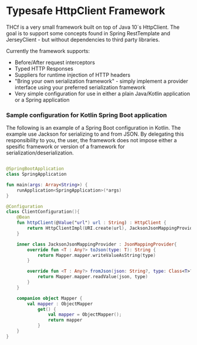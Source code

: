 # Typesafe HttpClient Framework


THCf is a very small framework built on top of Java 10´s HttpClient. The goal is to support some concepts found in 
Spring RestTemplate and JerseyClient - but without dependencies to third party libraries.

Currently the framework supports:
- Before/After request interceptors
- Typed HTTP Responses 
- Suppliers for runtime injection of HTTP headers
- "Bring your own serialization framework" - simply implement a provider interface using your preferred serialization framework
- Very simple configuration for use in either a plain Java/Kotlin application or a Spring application 



### Sample configuration for Kotlin Spring Boot application
The following is an example of a Spring Boot configuration in Kotlin. The example use Jackson for serializing to and from JSON. By delegating this responsibility to you, the user, the framework does not impose either a spesific framework or version of a framework for serialization/deserialization.
```kotlin

@SpringBootApplication
class SpringApplication

fun main(args: Array<String>) {
	runApplication<SpringApplication>(*args)
}

@Configuration
class ClientConfiguration(){
	@Bean
	fun httpClient(@Value("url") url : String) : HttpClient {
		return HttpClientImpl(URI.create(url), JacksonJsonMappingProvider())
	}

	inner class JacksonJsonMappingProvider : JsonMappingProvider{
		override fun <T : Any?> toJson(type: T): String {
			return Mapper.mapper.writeValueAsString(type)
		}

		override fun <T : Any?> fromJson(json: String?, type: Class<T>?): T {
			return Mapper.mapper.readValue(json, type)
		}
	}

	companion object Mapper {
		val mapper : ObjectMapper
			get() {
				val mapper = ObjectMapper();
				return mapper
			}
	}
}
```
